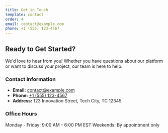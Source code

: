 ```yaml
---
title: Get in Touch
template: contact
order: 4
email: contact@example.com
phone: +1 (555) 123-4567
---
```


## Ready to Get Started?

We'd love to hear from you! Whether you have questions about our platform or want to discuss your project, our team is here to help.

### Contact Information

- **Email:** [contact@example.com](mailto:contact@example.com)
- **Phone:** [+1 (555) 123-4567](tel:+15551234567)
- **Address:** 123 Innovation Street, Tech City, TC 12345

### Office Hours

Monday - Friday: 9:00 AM - 6:00 PM EST
Weekends: By appointment only 